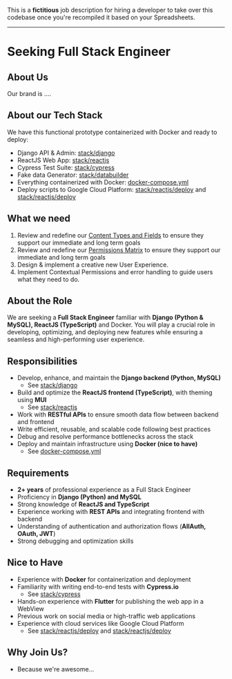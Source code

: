 This is a **fictitious** job description for hiring a developer to take over this codebase once you're recompiled it based on your Spreadsheets.

---

# Seeking Full Stack Engineer

## About Us

Our brand is ....

## About our Tech Stack
We have this functional prototype containerized with Docker and ready to deploy:
- Django API & Admin: [stack/django](https://github.com/eliataylor/objects-actions/tree/main/stack/django)
- ReactJS Web App: [stack/reactjs](https://github.com/eliataylor/objects-actions/tree/main/stack/reactjs)
- Cypress Test Suite: [stack/cypress](https://github.com/eliataylor/objects-actions/tree/main/stack/cypress)
- Fake data Generator: [stack/databuilder](https://github.com/eliataylor/objects-actions/tree/main/stack/databuilder)
- Everything containerized with Docker: [docker-compose.yml](https://github.com/eliataylor/objects-actions/tree/main/docker-compose.yml)
- Deploy scripts to Google Cloud Platform: [stack/reactjs/deploy](https://github.com/eliataylor/objects-actions/tree/main/stack/django/deploy) and [stack/reactjs/deploy](https://github.com/eliataylor/objects-actions/tree/main/stack/django/deploy)

## What we need
1. Review and redefine our [Content Types and Fields](https://docs.google.com/spreadsheets/d/1--h2pvtXbUr2LHj-HvRevCc3gK-be5i0bR17QBThvlk/edit?gid=845262387#gid=845262387) to ensure they support our immediate and long term goals
2. Review and redefine our [Permissions Matrix](https://docs.google.com/spreadsheets/d/1--h2pvtXbUr2LHj-HvRevCc3gK-be5i0bR17QBThvlk/edit?gid=1619189607#gid=1619189607) to ensure they support our immediate and long term goals
3. Design & implement a creative new User Experience.
4. Implement Contextual Permissions and error handling to guide users what they need to do.

## About the Role

We are seeking a **Full Stack Engineer** familiar with **Django (Python & MySQL), ReactJS (TypeScript)** and Docker. 
You will play a crucial role in developing, optimizing, and deploying new features while ensuring a seamless and high-performing user experience.

## Responsibilities

- Develop, enhance, and maintain the **Django backend (Python, MySQL)** 
  - See [stack/django](https://github.com/eliataylor/objects-actions/tree/main/stack/django)
- Build and optimize the **ReactJS frontend (TypeScript)**, with theming using **MUI**
  - See [stack/reactjs](https://github.com/eliataylor/objects-actions/tree/main/stack/reactjs)
- Work with **RESTful APIs** to ensure smooth data flow between backend and frontend
- Write efficient, reusable, and scalable code following best practices
- Debug and resolve performance bottlenecks across the stack
- Deploy and maintain infrastructure using **Docker (nice to have)**
  - See [docker-compose.yml](https://github.com/eliataylor/objects-actions/tree/main/docker-compose.yml)

## Requirements

- **2+ years** of professional experience as a Full Stack Engineer
- Proficiency in **Django (Python) and MySQL**
- Strong knowledge of **ReactJS and TypeScript**
- Experience working with **REST APIs** and integrating frontend with backend
- Understanding of authentication and authorization flows (**AllAuth, OAuth, JWT**)
- Strong debugging and optimization skills

## Nice to Have

- Experience with **Docker** for containerization and deployment
- Familiarity with writing end-to-end tests with **Cypress.io**
  - See [stack/cypress](https://github.com/eliataylor/objects-actions/tree/main/stack/cypress)
- Hands-on experience with **Flutter** for publishing the web app in a WebView
- Previous work on social media or high-traffic web applications
- Experience with cloud services like Google Cloud Platform
  - See [stack/reactjs/deploy](https://github.com/eliataylor/objects-actions/tree/main/stack/django/deploy) and [stack/reactjs/deploy](https://github.com/eliataylor/objects-actions/tree/main/stack/django/deploy)

## Why Join Us?

 - Because we're awesome...
